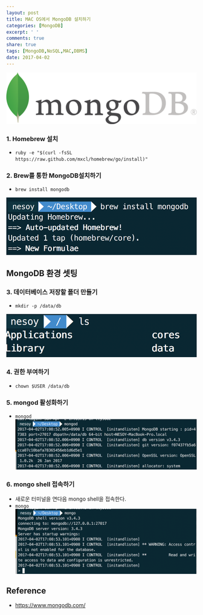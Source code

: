 ```yaml
---
layout: post
title: MAC OS에서 MongoDB 설치하기
categories: [MongoDB]
excerpt: ' '
comments: true
share: true
tags: [MongoDB,NoSQL,MAC,DBMS]
date: 2017-04-02
---
```


![No Image](/assets/posts/20170402/1.PNG)

### 1. Homebrew 설치
- `ruby -e "$(curl -fsSL https://raw.github.com/mxcl/homebrew/go/install)"`

### 2. Brew를 통한 MongoDB설치하기
- `brew install mongodb`

![No Image](/assets/posts/20170402/2.PNG)

## MongoDB 환경 셋팅
### 3. 데이터베이스 저장할 폴더 만들기
- `mkdir -p /data/db`

![No Image](/assets/posts/20170402/3.PNG)

### 4. 권한 부여하기
- `chown $USER /data/db`

### 5. mongod 활성화하기
- `mongod`
![No Image](/assets/posts/20170402/4.PNG)

### 6. mongo shell 접속하기
- 새로운 터미널을 연다음 mongo shell을 접속한다.
- `mongo`
![No Image](/assets/posts/20170402/5.PNG)

## Reference
- <https://www.mongodb.com/>
